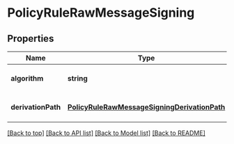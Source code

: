 # PolicyRuleRawMessageSigning

## Properties

|Name | Type | Description | Notes|
|------------ | ------------- | ------------- | -------------|
|**algorithm** | **string** |  | [optional] [default to undefined]|
|**derivationPath** | [**PolicyRuleRawMessageSigningDerivationPath**](PolicyRuleRawMessageSigningDerivationPath.md) |  | [optional] [default to undefined]|




[[Back to top]](#) [[Back to API list]](../../README.md#documentation-for-api-endpoints) [[Back to Model list]](../../README.md#documentation-for-models) [[Back to README]](../../README.md)
